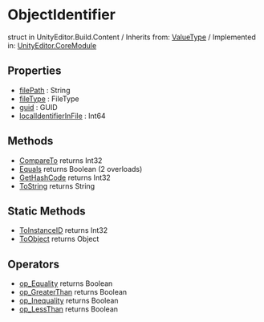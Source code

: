 # ObjectIdentifier
struct in UnityEditor.Build.Content
 / Inherits from: <a href="https://docs.unity3d.com/6000.0/Documentation/ScriptReference/ValueType.html" target="_blank">ValueType</a> / Implemented in: <a href="https://docs.unity3d.com/6000.0/Documentation/ScriptReference/UnityEditor.CoreModule.html" target="_blank">UnityEditor.CoreModule</a>
## Properties
- <a href="https://docs.unity3d.com/6000.0/Documentation/ScriptReference/ObjectIdentifier-filePath.html" target="_blank">filePath</a> : String
- <a href="https://docs.unity3d.com/6000.0/Documentation/ScriptReference/ObjectIdentifier-fileType.html" target="_blank">fileType</a> : FileType
- <a href="https://docs.unity3d.com/6000.0/Documentation/ScriptReference/ObjectIdentifier-guid.html" target="_blank">guid</a> : GUID
- <a href="https://docs.unity3d.com/6000.0/Documentation/ScriptReference/ObjectIdentifier-localIdentifierInFile.html" target="_blank">localIdentifierInFile</a> : Int64
## Methods
- <a href="https://docs.unity3d.com/6000.0/Documentation/ScriptReference/ObjectIdentifier.CompareTo.html" target="_blank">CompareTo</a> returns Int32
- <a href="https://docs.unity3d.com/6000.0/Documentation/ScriptReference/ObjectIdentifier.Equals.html" target="_blank">Equals</a> returns Boolean (2 overloads)
- <a href="https://docs.unity3d.com/6000.0/Documentation/ScriptReference/ObjectIdentifier.GetHashCode.html" target="_blank">GetHashCode</a> returns Int32
- <a href="https://docs.unity3d.com/6000.0/Documentation/ScriptReference/ObjectIdentifier.ToString.html" target="_blank">ToString</a> returns String
## Static Methods
- <a href="https://docs.unity3d.com/6000.0/Documentation/ScriptReference/ObjectIdentifier.ToInstanceID.html" target="_blank">ToInstanceID</a> returns Int32
- <a href="https://docs.unity3d.com/6000.0/Documentation/ScriptReference/ObjectIdentifier.ToObject.html" target="_blank">ToObject</a> returns Object
## Operators
- <a href="https://docs.unity3d.com/6000.0/Documentation/ScriptReference/ObjectIdentifier.op_Equality.html" target="_blank">op_Equality</a> returns Boolean
- <a href="https://docs.unity3d.com/6000.0/Documentation/ScriptReference/ObjectIdentifier.op_GreaterThan.html" target="_blank">op_GreaterThan</a> returns Boolean
- <a href="https://docs.unity3d.com/6000.0/Documentation/ScriptReference/ObjectIdentifier.op_Inequality.html" target="_blank">op_Inequality</a> returns Boolean
- <a href="https://docs.unity3d.com/6000.0/Documentation/ScriptReference/ObjectIdentifier.op_LessThan.html" target="_blank">op_LessThan</a> returns Boolean
